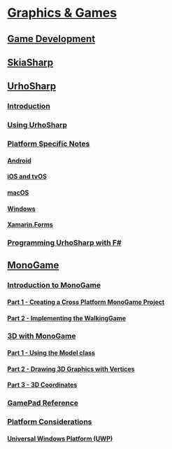 # [Graphics & Games](index.yml)
## [Game Development](game-development/index.md)

## [SkiaSharp](~/xamarin-forms/user-interface/graphics/skiasharp/index.md)

## [UrhoSharp](urhosharp/index.md)
### [Introduction](urhosharp/introduction.md)
### [Using UrhoSharp](urhosharp/using.md)
### [Platform Specific Notes](urhosharp/platform/index.md)
#### [Android](urhosharp/platform/android.md)
#### [iOS and tvOS](urhosharp/platform/ios.md)
#### [macOS](urhosharp/platform/mac.md)
#### [Windows](urhosharp/platform/windows.md)
#### [Xamarin.Forms](urhosharp/platform/xamarin-forms.md)
### [Programming UrhoSharp with F#](urhosharp/fsharp.md)
## [MonoGame](monogame/index.md)
### [Introduction to MonoGame](monogame/introduction/index.md)
#### [Part 1 - Creating a Cross Platform MonoGame Project](monogame/introduction/part1.md)
#### [Part 2 - Implementing the WalkingGame](monogame/introduction/part2.md)
### [3D with MonoGame](monogame/3d/index.md)
#### [Part 1 - Using the Model class](monogame/3d/part1.md)
#### [Part 2 - Drawing 3D Graphics with Vertices](monogame/3d/part2.md)
#### [Part 3 - 3D Coordinates](monogame/3d/part3.md)
### [GamePad Reference](monogame/input.md)
### [Platform Considerations](monogame/platforms/index.md)
#### [Universal Windows Platform (UWP)](monogame/platforms/uwp.md)
